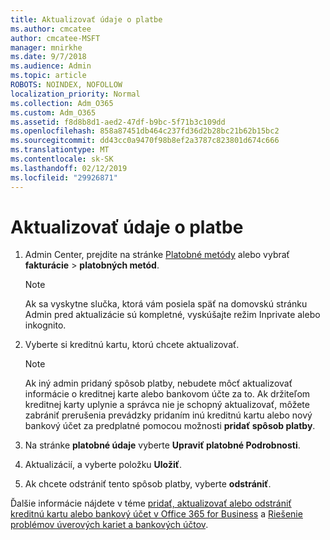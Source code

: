 ```yaml
---
title: Aktualizovať údaje o platbe
ms.author: cmcatee
author: cmcatee-MSFT
manager: mnirkhe
ms.date: 9/7/2018
ms.audience: Admin
ms.topic: article
ROBOTS: NOINDEX, NOFOLLOW
localization_priority: Normal
ms.collection: Adm_O365
ms.custom: Adm_O365
ms.assetid: f8d8b8d1-aed2-47df-b9bc-5f71b3c109dd
ms.openlocfilehash: 858a87451db464c237fd36d2b28bc21b62b15bc2
ms.sourcegitcommit: dd43cc0a9470f98b8ef2a3787c823801d674c666
ms.translationtype: MT
ms.contentlocale: sk-SK
ms.lasthandoff: 02/12/2019
ms.locfileid: "29926871"
---
```

# <a name="update-payment-details"></a>Aktualizovať údaje o platbe

1. Admin Center, prejdite na stránke [Platobné metódy](https://go.microsoft.com/fwlink/p/?linkid=2018806) alebo vybrať **fakturácie** \> **platobných metód**.
    
    > [!NOTE]
    > Ak sa vyskytne slučka, ktorá vám posiela späť na domovskú stránku Admin pred aktualizácie sú kompletné, vyskúšajte režim Inprivate alebo inkognito. 
  
2. Vyberte si kreditnú kartu, ktorú chcete aktualizovať.
    
    > [!NOTE]
    > Ak iný admin pridaný spôsob platby, nebudete môcť aktualizovať informácie o kreditnej karte alebo bankovom účte za to. Ak držiteľom kreditnej karty uplynie a správca nie je schopný aktualizovať, môžete zabrániť prerušenia prevádzky pridaním inú kreditnú kartu alebo nový bankový účet za predplatné pomocou možnosti **pridať spôsob platby**. 
  
3. Na stránke **platobné údaje** vyberte **Upraviť platobné Podrobnosti**.
    
4. Aktualizácií, a vyberte položku **Uložiť**.
    
5. Ak chcete odstrániť tento spôsob platby, vyberte **odstrániť**.
    
Ďalšie informácie nájdete v téme [pridať, aktualizovať alebo odstrániť kreditnú kartu alebo bankový účet v Office 365 for Business](https://support.office.com/article/30ba9c83-50d8-4020-90ed-830a5b8c8724) a [Riešenie problémov úverových kariet a bankových účtov](https://support.office.com/article/30ba9c83-50d8-4020-90ed-830a5b8c8724).
  

